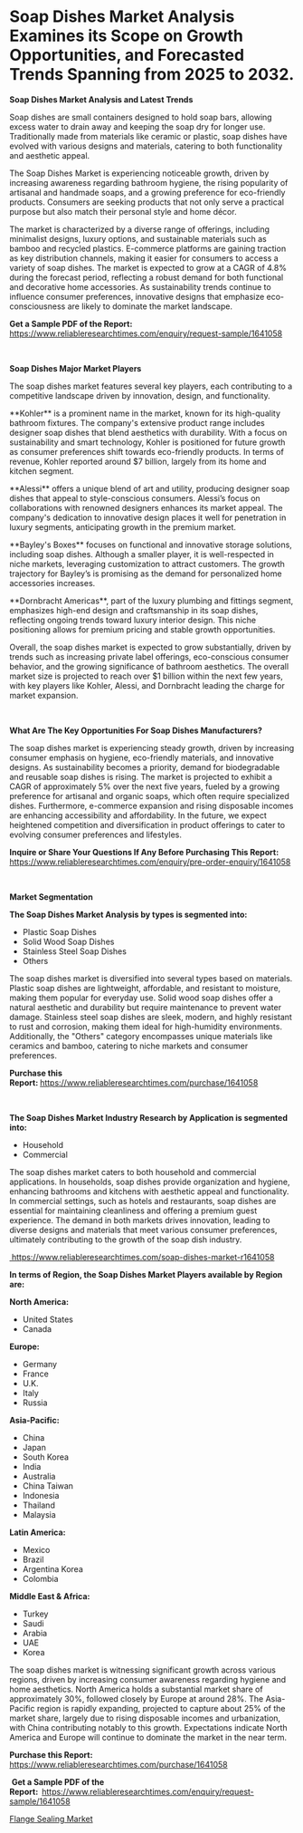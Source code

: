 <p><h1>Soap Dishes Market Analysis Examines its Scope on Growth Opportunities, and Forecasted Trends Spanning from 2025 to 2032.</h1></p><p><strong>Soap Dishes Market Analysis and Latest Trends</strong></p>
<p><p>Soap dishes are small containers designed to hold soap bars, allowing excess water to drain away and keeping the soap dry for longer use. Traditionally made from materials like ceramic or plastic, soap dishes have evolved with various designs and materials, catering to both functionality and aesthetic appeal.</p><p>The Soap Dishes Market is experiencing noticeable growth, driven by increasing awareness regarding bathroom hygiene, the rising popularity of artisanal and handmade soaps, and a growing preference for eco-friendly products. Consumers are seeking products that not only serve a practical purpose but also match their personal style and home décor.</p><p>The market is characterized by a diverse range of offerings, including minimalist designs, luxury options, and sustainable materials such as bamboo and recycled plastics. E-commerce platforms are gaining traction as key distribution channels, making it easier for consumers to access a variety of soap dishes. The market is expected to grow at a CAGR of 4.8% during the forecast period, reflecting a robust demand for both functional and decorative home accessories. As sustainability trends continue to influence consumer preferences, innovative designs that emphasize eco-consciousness are likely to dominate the market landscape.</p></p>
<p><strong>Get a Sample PDF of the Report:&nbsp;</strong> <a href="https://www.reliableresearchtimes.com/enquiry/request-sample/1641058?utm_campaign=2277&utm_medium=2&utm_source=Github&utm_content=ia&utm_term=09022025&utm_id=soap-dishes">https://www.reliableresearchtimes.com/enquiry/request-sample/1641058</a></p>
<p>&nbsp;</p>
<p><strong>Soap Dishes Major Market Players</strong></p>
<p><p>The soap dishes market features several key players, each contributing to a competitive landscape driven by innovation, design, and functionality. </p><p>**Kohler** is a prominent name in the market, known for its high-quality bathroom fixtures. The company's extensive product range includes designer soap dishes that blend aesthetics with durability. With a focus on sustainability and smart technology, Kohler is positioned for future growth as consumer preferences shift towards eco-friendly products. In terms of revenue, Kohler reported around $7 billion, largely from its home and kitchen segment.</p><p>**Alessi** offers a unique blend of art and utility, producing designer soap dishes that appeal to style-conscious consumers. Alessi’s focus on collaborations with renowned designers enhances its market appeal. The company's dedication to innovative design places it well for penetration in luxury segments, anticipating growth in the premium market.</p><p>**Bayley's Boxes** focuses on functional and innovative storage solutions, including soap dishes. Although a smaller player, it is well-respected in niche markets, leveraging customization to attract customers. The growth trajectory for Bayley’s is promising as the demand for personalized home accessories increases.</p><p>**Dornbracht Americas**, part of the luxury plumbing and fittings segment, emphasizes high-end design and craftsmanship in its soap dishes, reflecting ongoing trends toward luxury interior design. This niche positioning allows for premium pricing and stable growth opportunities.</p><p>Overall, the soap dishes market is expected to grow substantially, driven by trends such as increasing private label offerings, eco-conscious consumer behavior, and the growing significance of bathroom aesthetics. The overall market size is projected to reach over $1 billion within the next few years, with key players like Kohler, Alessi, and Dornbracht leading the charge for market expansion.</p></p>
<p>&nbsp;</p>
<p><strong>What Are The Key Opportunities For Soap Dishes Manufacturers?</strong></p>
<p><p>The soap dishes market is experiencing steady growth, driven by increasing consumer emphasis on hygiene, eco-friendly materials, and innovative designs. As sustainability becomes a priority, demand for biodegradable and reusable soap dishes is rising. The market is projected to exhibit a CAGR of approximately 5% over the next five years, fueled by a growing preference for artisanal and organic soaps, which often require specialized dishes. Furthermore, e-commerce expansion and rising disposable incomes are enhancing accessibility and affordability. In the future, we expect heightened competition and diversification in product offerings to cater to evolving consumer preferences and lifestyles.</p></p>
<p><strong>Inquire or Share Your Questions If Any Before Purchasing This Report:</strong> <a href="https://www.reliableresearchtimes.com/enquiry/pre-order-enquiry/1641058?utm_campaign=2277&utm_medium=2&utm_source=Github&utm_content=ia&utm_term=09022025&utm_id=soap-dishes">https://www.reliableresearchtimes.com/enquiry/pre-order-enquiry/1641058</a></p>
<p>&nbsp;</p>
<p><strong>Market Segmentation</strong></p>
<p><strong>The Soap Dishes Market Analysis by types is segmented into:</strong></p>
<p><ul><li>Plastic Soap Dishes</li><li>Solid Wood Soap Dishes</li><li>Stainless Steel Soap Dishes</li><li>Others</li></ul></p>
<p><p>The soap dishes market is diversified into several types based on materials. Plastic soap dishes are lightweight, affordable, and resistant to moisture, making them popular for everyday use. Solid wood soap dishes offer a natural aesthetic and durability but require maintenance to prevent water damage. Stainless steel soap dishes are sleek, modern, and highly resistant to rust and corrosion, making them ideal for high-humidity environments. Additionally, the "Others" category encompasses unique materials like ceramics and bamboo, catering to niche markets and consumer preferences.</p></p>
<p><strong>Purchase this Report:&nbsp;</strong><a href="https://www.reliableresearchtimes.com/purchase/1641058?utm_campaign=2277&utm_medium=2&utm_source=Github&utm_content=ia&utm_term=09022025&utm_id=soap-dishes">https://www.reliableresearchtimes.com/purchase/1641058</a></p>
<p>&nbsp;</p>
<p><strong>The Soap Dishes Market Industry Research by Application is segmented into:</strong></p>
<p><ul><li>Household</li><li>Commercial</li></ul></p>
<p><p>The soap dishes market caters to both household and commercial applications. In households, soap dishes provide organization and hygiene, enhancing bathrooms and kitchens with aesthetic appeal and functionality. In commercial settings, such as hotels and restaurants, soap dishes are essential for maintaining cleanliness and offering a premium guest experience. The demand in both markets drives innovation, leading to diverse designs and materials that meet various consumer preferences, ultimately contributing to the growth of the soap dish industry.</p></p>
<p><a href="https://www.reliableresearchtimes.com/soap-dishes-market-r1641058?utm_campaign=2277&utm_medium=2&utm_source=Github&utm_content=ia&utm_term=09022025&utm_id=soap-dishes">&nbsp;https://www.reliableresearchtimes.com/soap-dishes-market-r1641058</a></p>
<p><strong>In terms of Region, the Soap Dishes Market Players available by Region are:</strong></p>
<p>
    <p> <strong> North America: </strong>
        <ul>
            <li>United States</li>
            <li>Canada</li>
        </ul>
        </p> 
    <p> <strong> Europe: </strong>
        <ul>
            <li>Germany</li>
            <li>France</li>
            <li>U.K.</li>
            <li>Italy</li>
            <li>Russia</li>
        </ul>
        </p> 
    <p> <strong> Asia-Pacific: </strong>
        <ul>
            <li>China</li>
            <li>Japan</li>
            <li>South Korea</li>
            <li>India</li>
            <li>Australia</li>
            <li>China Taiwan</li>
            <li>Indonesia</li>
            <li>Thailand</li>
            <li>Malaysia</li>
        </ul>
        </p> 
    <p> <strong> Latin America: </strong>
        <ul>
            <li>Mexico</li>
            <li>Brazil</li>
            <li>Argentina Korea</li>
            <li>Colombia</li>
        </ul>
        </p> 
    <p> <strong> Middle East & Africa: </strong>
        <ul>
            <li>Turkey</li>
            <li>Saudi</li>
            <li>Arabia</li>
            <li>UAE</li>
            <li>Korea</li>
        </ul>
    </p>
    </p>
<p><p>The soap dishes market is witnessing significant growth across various regions, driven by increasing consumer awareness regarding hygiene and home aesthetics. North America holds a substantial market share of approximately 30%, followed closely by Europe at around 28%. The Asia-Pacific region is rapidly expanding, projected to capture about 25% of the market share, largely due to rising disposable incomes and urbanization, with China contributing notably to this growth. Expectations indicate North America and Europe will continue to dominate the market in the near term.</p></p>
<p><strong>Purchase this Report: </strong><a href="https://www.reliableresearchtimes.com/purchase/1641058?utm_campaign=2277&utm_medium=2&utm_source=Github&utm_content=ia&utm_term=09022025&utm_id=soap-dishes">https://www.reliableresearchtimes.com/purchase/1641058</a></p>
<p>&nbsp;<strong>Get a Sample PDF of the Report:&nbsp;&nbsp;</strong><a href="https://www.reliableresearchtimes.com/enquiry/request-sample/1641058?utm_campaign=2277&utm_medium=2&utm_source=Github&utm_content=ia&utm_term=09022025&utm_id=soap-dishes">https://www.reliableresearchtimes.com/enquiry/request-sample/1641058</a></p>
<p><strong></strong></p>
<p><p><a href="https://github.com/stephaniwo144/Market-Research-Report-List-1/blob/main/flange-sealing-market.md?utm_campaign=2277&utm_medium=2&utm_source=Github&utm_content=ia&utm_term=09022025&utm_id=soap-dishes">Flange Sealing Market</a></p></p>